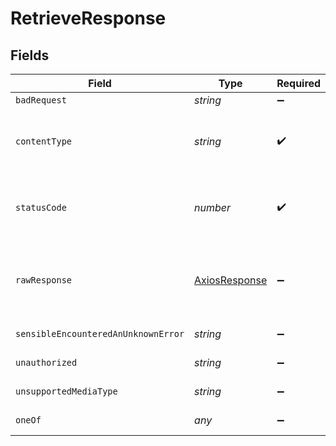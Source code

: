 # RetrieveResponse


## Fields

| Field                                                   | Type                                                    | Required                                                | Description                                             |
| ------------------------------------------------------- | ------------------------------------------------------- | ------------------------------------------------------- | ------------------------------------------------------- |
| `badRequest`                                            | *string*                                                | :heavy_minus_sign:                                      | Bad Request                                             |
| `contentType`                                           | *string*                                                | :heavy_check_mark:                                      | HTTP response content type for this operation           |
| `statusCode`                                            | *number*                                                | :heavy_check_mark:                                      | HTTP response status code for this operation            |
| `rawResponse`                                           | [AxiosResponse](https://axios-http.com/docs/res_schema) | :heavy_minus_sign:                                      | Raw HTTP response; suitable for custom response parsing |
| `sensibleEncounteredAnUnknownError`                     | *string*                                                | :heavy_minus_sign:                                      | Internal Server Error                                   |
| `unauthorized`                                          | *string*                                                | :heavy_minus_sign:                                      | Not authorized                                          |
| `unsupportedMediaType`                                  | *string*                                                | :heavy_minus_sign:                                      | Unsupported Media Type                                  |
| `oneOf`                                                 | *any*                                                   | :heavy_minus_sign:                                      | Returns the extraction.                                 |